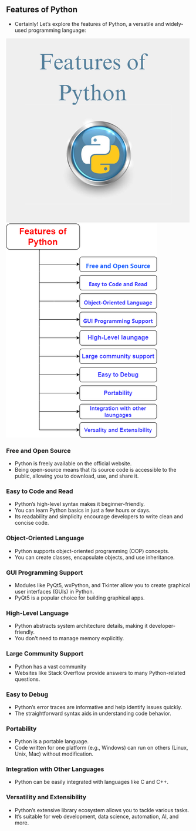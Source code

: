 Features of Python
------------------
* Certainly! Let’s explore the features of Python, a versatile and widely-used programming language:

![Preview](Images/Features%20of%20Python.png)
![Preview](Images/features%20fo%20python.png)

### Free and Open Source
* Python is freely available on the official website.
* Being open-source means that its source code is accessible to the public, allowing you to download, use, and share it.


### Easy to Code and Read
* Python’s high-level syntax makes it beginner-friendly.
* You can learn Python basics in just a few hours or days.
* Its readability and simplicity encourage developers to write clean and concise code.


### Object-Oriented Language
* Python supports object-oriented programming (OOP) concepts.
* You can create classes, encapsulate objects, and use inheritance.

### GUI Programming Support
* Modules like PyQt5, wxPython, and Tkinter allow you to create graphical user interfaces (GUIs) in Python.
* PyQt5 is a popular choice for building graphical apps.


### High-Level Language
* Python abstracts system architecture details, making it developer-friendly.
* You don’t need to manage memory explicitly.


### Large Community Support
* Python has a vast community
* Websites like Stack Overflow provide answers to many Python-related questions.


### Easy to Debug
* Python’s error traces are informative and help identify issues quickly.
* The straightforward syntax aids in understanding code behavior.


### Portability
* Python is a portable language.
* Code written for one platform (e.g., Windows) can run on others (Linux, Unix, Mac) without modification.


### Integration with Other Languages
* Python can be easily integrated with languages like C and C++.


### Versatility and Extensibility
* Python’s extensive library ecosystem allows you to tackle various tasks.
* It’s suitable for web development, data science, automation, AI, and more.